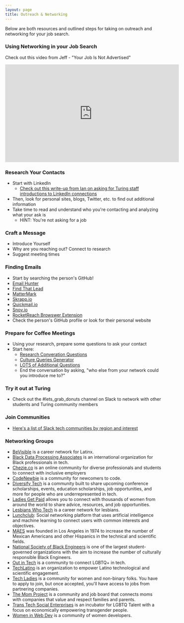 ```yaml
---
layout: page
title: Outreach & Networking
---
```


Below are both resources and outlined steps for taking on outreach and networking for your job search.

### Using Networking in your Job Search
Check out this video from Jeff - "Your Job Is Not Advertised"

<iframe width="560" height="315" src="https://www.youtube.com/embed/AqbfYxBEQyY" title="YouTube video player" frameborder="0" allow="accelerometer; autoplay; clipboard-write; encrypted-media; gyroscope; picture-in-picture" allowfullscreen></iframe>

### Research Your Contacts
* Start with LinkedIn
  * [Check out this write-up from Ian on asking for Turing staff introductions to LinkedIn connections](https://gist.github.com/iandouglas/40e5c634b259de8512446bf76d3199e7)
* Then, look for personal sites, blogs, Twitter, etc. to find out additional information
* Take time to read and understand who you're contacting and analyzing what your ask is
  * HINT: You're not asking for a job

### Craft a Message
* Introduce Yourself
* Why are you reaching out? Connect to research
* Suggest meeting times

### Finding Emails
* Start by searching the person's GitHub!
* [Email Hunter](https://emailhunter.co/)
* [Find That Lead](https://findthatlead.com/)
* [MatterMark](https://mattermark.com/)
* [Skrapp.io](https://www.skrapp.io/)
* [Quickmail.io](https://quickmail.io/)
* [Snov.io](https://snov.io/)
* [RocketReach Browswer Extension](https://rocketreach.co/browser_extension)
* Check the person's GitHub profile or look for their personal website

### Prepare for Coffee Meetings
* Using your research, prepare some questions to ask your contact
* Start here:
   * [Research Converation Questions](/module_four/research_conversation_questions)
   * [Culture Queries Generator](https://www.keyvalues.com/culture-queries)
   * [LOTS of Additional Questions](https://yangshun.github.io/tech-interview-handbook/questions-to-ask)
   * End the conversation by asking, "who else from your network could you introduce me to?"

### Try it out at Turing
* Check out the #lets_grab_donuts channel on Slack to network with other students and Turing community members

### Join Communities
* [Here's a list of Slack tech communities by region and interest](https://github.com/ladyleet/tech-community-slacks)

### Networking Groups
* [BeVisible](https://www.bevisible.soy/) is a career network for Latinx.
* [Black Data Processing Associates](https://www.bdpa.org/default.aspx) is an international organization for Black professionals in tech.
* [Chezie.co](https://www.chezie.co/) is an online community for diverse professionals and students to connect with inclusive employers
* [CodeNewbie](https://www.codenewbie.org/) is a community for newcomers to code.
* [Diversify Tech](https://www.diversifytech.co/) is a community built to share upcoming conference scholarships, events, education scholarships, job opportunities, and more for people who are underrepresented in tech.
* [Ladies Get Paid](https://www.ladiesgetpaid.com/join) allows you to connect with thousands of women from around the world to share advice, resources, and job opportunities.
* [Lesbians Who Tech](https://lesbianswhotech.org/) is a career network for lesbians.
* [Lunchclub](https://lunchclub.com/): Social networking platform that uses artificial intelligence and machine learning to connect users with common interests and objectives.
* [MAES](http://mymaes.org/) was founded in Los Angeles in 1974 to increase the number of Mexican Americans and other Hispanics in the technical and scientific fields.
* [National Society of Black Engineers](http://www.nsbe.org/home.aspx) is one of the largest student-governed organizations with the aim to increase the number of culturally responsible Black Engineers.
* [Out in Tech](https://outintech.com/#welcome) is a community to connect LGBTQ+ in tech.
* [TechLatino](http://techlatino.org/) is an organization to empower Latino technological and scientific engagement.
* [Tech Ladies](https://www.hiretechladies.com/) is a community for women and non-binary folks. You have to apply to join, but once accepted, you'll have access to jobs from partnering companies.
* [The Mom Project](https://themomproject.com/) is a community and job board that connects moms with companies that value and respect families and parents.
* [Trans Tech Social Enterprises](https://www.transtechsocial.org/) is an incubator for LGBTQ Talent with a focus on economically empowering transgender people.
* [Women in Web Dev](https://womeninwebdev.com/) is a community of women developers. 
